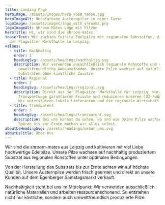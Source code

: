 ```yaml
---
title: Landing Page
heroImage: /assets/images/hero_rose_tasse.jpg
heroImageAlt: Rosafarbene Austernpilze in einer Tasse
logoImage: /assets/images/logo_with_shrooms.png
logoImageAlt: Shroom-Mates Logo mit Pilzen
heroTitle: Hi, wir sind die shroom-mates!
teaserText: Wir züchten feinste Edelpilze mit regionalen Rohstoffen, direkt in
  der Plagwitzer Markthalle in Leipzig.
values:
  - title: Nachhaltig
    order: 1
    headingSvg: /assets/headings/nachhaltig.svg
    description: Wir verwenden ausschließlich regionale Rohstoffe und setzen auf
      umweltfreundliche Anbaumethoden. Unsere Pilze wachsen auf natürlichen
      Substraten ohne künstliche Zusätze.
  - title: Regional
    order: 2
    headingSvg: /assets/headings/regional.svg
    description: Direkt aus der Plagwitzer Markthalle für Leipzig. Kurze
      Transportwege garantieren Frische und reduzieren unseren CO2-Fußabdruck.
      Wir unterstützen lokale Lieferanten und die regionale Wirtschaft.
  - title: Transparent
    order: 3
    headingSvg: /assets/headings/transparent.svg
    description: Bei uns kannst du sehen, wo und wie deine Pilze wachsen. Von den
      Sporen bis zur Ernte machen wir alles selbst.
aboutUsHeadingSvg: /assets/headings/ueber_uns.svg
aboutUsTitle: Über Uns
---
```

Wir sind die shroom-mates aus Leipzig und kultivieren mit viel Liebe hochwertige Edelpilze. Unsere Pilze wachsen auf nachhaltig produziertem Substrat aus regionalen Rohstoffen unter optimalen Bedingungen.

Von der Herstellung des Substrats bis zur Ernte achten wir auf höchste Qualität. Unsere Austernpilze werden frisch geerntet und direkt an unsere Kunden auf dem Egenberger Samstagsmarkt verkauft.

Nachhaltigkeit steht bei uns im Mittelpunkt: Wir verwenden ausschließlich natürliche Materialien und arbeiten ressourcenschonend. So entstehen nicht nur köstliche, sondern auch umweltfreundlich produzierte Pilze.